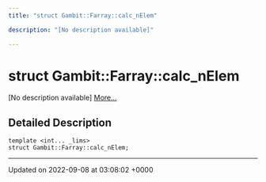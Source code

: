 ```yaml
---
title: "struct Gambit::Farray::calc_nElem"

description: "[No description available]"

---
```


# struct Gambit::Farray::calc_nElem



[No description available] [More...](#detailed-description)

## Detailed Description

```
template <int... _lims>
struct Gambit::Farray::calc_nElem;
```

-------------------------------

Updated on 2022-09-08 at 03:08:02 +0000